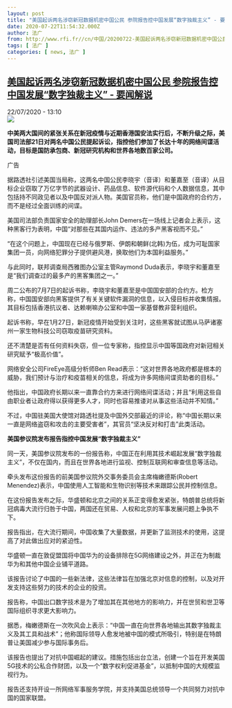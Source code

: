 ```yaml
---
layout: post
title: "美国起诉两名涉窃新冠数据机密中国公民 参院报告控中国发展“数字独裁主义” - 要闻解说"
date: 2020-07-22T11:54:32.000Z
author: 法广
from: http://www.rfi.fr//cn/中国/20200722-美国起诉两名涉窃新冠数据机密中国公民-参院报告控中国发展-数字独裁主义
tags: [ 法广 ]
categories: [ news, 法广 ]
---
```

<!--1595418872000-->
[美国起诉两名涉窃新冠数据机密中国公民 参院报告控中国发展“数字独裁主义” - 要闻解说](http://www.rfi.fr//cn/%E4%B8%AD%E5%9B%BD/20200722-%E7%BE%8E%E5%9B%BD%E8%B5%B7%E8%AF%89%E4%B8%A4%E5%90%8D%E6%B6%89%E7%AA%83%E6%96%B0%E5%86%A0%E6%95%B0%E6%8D%AE%E6%9C%BA%E5%AF%86%E4%B8%AD%E5%9B%BD%E5%85%AC%E6%B0%91-%E5%8F%82%E9%99%A2%E6%8A%A5%E5%91%8A%E6%8E%A7%E4%B8%AD%E5%9B%BD%E5%8F%91%E5%B1%95-%E6%95%B0%E5%AD%97%E7%8B%AC%E8%A3%81%E4%B8%BB%E4%B9%89)
------

<div>
<div>22/07/2020 - 13:10</div><img src="https://s.rfi.fr/media/display/e5b8faa2-0d57-11ea-a981-005056bfe576/w:310/p:16x9/index_116.jpg"><p><strong>中美两大国间的紧张关系在新冠疫情与近期香港国安法实行后，不断升级之际，美国司法部21日对两名中国公民提起诉讼，指控他们参加了长达十年的网络间谍活动，目标是国防承包商、新冠研究机构和世界各地数百家公司。</strong></p><div class="t-content__body u-clearfix"><div class="m-interstitial"><div class="m-interstitial__ad"><divclass="m-block-ad "data-tms-ad-type="box"data-tms-ad-status="idle"data-tms-ad-pos="1"><div class="m-block-ad__label">广告</div><div class="m-block-ad__content"></div></div></div></div><p>据路透社引述美国当局称，这两名中国公民李晓宇（音译）和董嘉至（音译）从目标企业窃取了万亿字节的武器设计、药品信息、软件源代码和个人数据信息，其中包括持不同政见者以及中国反对派人物。美国官员称，他们是中国政府的合约方，而不是经过全面训练的间谍。</p><p>美国司法部负责国家安全的助理部长John Demers在一场线上记者会上表示，这种黑客行为表明，中国“对那些在其国内运作、违法的多产黑客视而不见。”</p><p>“在这个问题上，中国现在已经与俄罗斯、伊朗和朝鲜(北韩)为伍，成为可耻国家集团一员，向网络犯罪分子提供避风港，换取他们为本国利益服务。”</p><p>与此同时，联邦调查局西雅图办公室主管Raymond Duda表示，李晓宇和董嘉至是“我们调查过的最多产的黑客集团之一。”</p><p>周二公布的7月7日的起诉书称，李晓宇和董嘉至是中国国安部的合约方。检方称，中国国安部向黑客提供了有关关键软件漏洞的信息，以入侵目标并收集情报。其目标包括香港抗议者、达赖喇嘛办公室和中国一家基督教非营利组织。</p><p>起诉书称，早在1月27日，新冠疫情开始受到关注时，这些黑客就试图从马萨诸塞州一家生物科技公司窃取疫苗研究资料。</p><p>还不清楚是否有任何资料失窃，但一位专家称，指控显示中国等国政府对新冠相关研究赋予“极高价值”。</p><p>网络安全公司FireEye高级分析师Ben Read表示：“这对世界各地政府都是根本的威胁，我们预计与治疗和疫苗相关的信息，将成为许多网络间谍资助者的目标。”</p><p>他指出，中国政府长期以来一直靠合约方来进行网络间谍活动；并且“利用这些自由职业者让政府得以获得更多人才，同时也容易推诿对从事这些活动并不知情。”</p><p>不过，中国驻美国大使馆对路透社提及中国外交部最近的评论，称“中国长期以来一直是网络盗窃和攻击的主要受害者”，其官员“坚决反对和打击”此类活动。</p><p><strong>美国参议院发布报告</strong><strong>指控中国发展</strong><strong>“</strong><strong>数字独裁主义</strong><strong>”</strong></p><p>同一天，美国参议院发布的一份报告称，中国正在利用其技术崛起发展“数字独裁主义”，不仅在国内，而且在世界各地进行监视、控制互联网和审查信息等活动。</p><p>牵头发布这份报告的前美国参议院外交事务委员会主席梅嫩德斯(Robert Menendez)表示，中国使用人工智能和生物识别等技术来跟踪公民并控制信息。</p><p>在这份报告发布之际，华盛顿和北京之间的关系正变得愈发紧张，特朗普总统将新冠病毒大流行归咎于中国，两国还在贸易、人权和北京的军事发展问题上争执不下。</p><p>报告指出，在大流行期间，中国收集了大量数据，并更新了监测技术的使用，这提高了对此做出应对的紧迫性。</p><p>华盛顿一直在敦促盟国将中国华为的设备排除在5G网络建设之外，并正在为制裁华为和其他中国企业铺平道路。</p><p>该报告讨论了中国的一些新法律，这些法律旨在加强北京对信息的控制，以及对开发支持这些努力的技术的企业的投资。</p><p>报告称，中国出口数字技术是为了增加其在其他地方的影响力，并在世贸和世卫等国际组织寻求更大影响力。</p><p>据悉，梅嫩德斯在一次吹风会上表示：“中国一直在向世界各地输出其数字独裁主义及其工具和战术”；他称国际领导人愈发地被中国的模式所吸引，特别是在特朗普让美国减少参与国际事务后。</p><p>该报告也提出了对抗中国崛起的建议。措施包括出台立法，创建一个旨在开发美国5G技术的公私合作财团，以及一个“数字权利促进基金”，以抵制中国的大规模监视行为。</p><p>报告还支持开设一所网络军事服务学院，并支持美国总统领导一个共同努力对抗中国的国家联盟。</p><p> </p><div class="o-self-promo o-self-promo--nl o-self-promo--hidden" data-selfpromo-newsletter></div><div class="o-self-promo o-self-promo--app o-self-promo--hidden" data-selfpromo-app></div></div>
</div>
